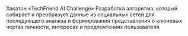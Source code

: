 Хакатон «TechFriend AI Challenge»
Разработка алгоритма, который собирает и преобразует данные из социальных сетей для последующего анализа и формирования представления о ключевых чертах личности, интересах и предпочтениях пользователя.
